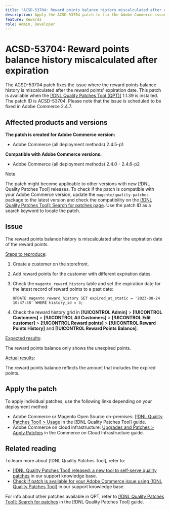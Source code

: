 ```yaml
---
title: "ACSD-53704: Reward points balance history miscalculated after expiration"
description: Apply the ACSD-53704 patch to fix the Adobe Commerce issue where the reward points balance history is miscalculated after the reward points' expiration date.
feature: Rewards
role: Admin, Developer
---
```

# ACSD-53704: Reward points balance history miscalculated after expiration

The ACSD-53704 patch fixes the issue where the reward points balance history is miscalculated after the reward points' expiration date. This patch is available when the [[!DNL Quality Patches Tool (QPT)]](/help/announcements/adobe-commerce-announcements/magento-quality-patches-released-new-tool-to-self-serve-quality-patches.md) 1.1.39 is installed. The patch ID is ACSD-53704. Please note that the issue is scheduled to be fixed in Adobe Commerce 2.4.7.

## Affected products and versions

**The patch is created for Adobe Commerce version:**

* Adobe Commerce (all deployment methods) 2.4.5-p1

**Compatible with Adobe Commerce versions:**

* Adobe Commerce (all deployment methods) 2.4.0 - 2.4.6-p2

>[!NOTE]
>
>The patch might become applicable to other versions with new [!DNL Quality Patches Tool] releases. To check if the patch is compatible with your Adobe Commerce version, update the `magento/quality-patches` package to the latest version and check the compatibility on the [[!DNL Quality Patches Tool]: Search for patches page](https://experienceleague.adobe.com/tools/commerce-quality-patches/index.html). Use the patch ID as a search keyword to locate the patch.

## Issue

The reward points balance history is miscalculated after the expiration date of the reward points.

<u>Steps to reproduce</u>:

1. Create a customer on the storefront.
1. Add reward points for the customer with different expiration dates.
1. Check the `magento_reward_history` table and set the expiration date for the latest record of reward points to a past date:

    ```
    UPDATE magento_reward_history SET expired_at_static = '2023-08-24 10:47:38' WHERE history_id = 3;
    ```

1. Check the reward history grid in **[!UICONTROL Admin]** > **[!UICONTROL Customers]** > **[!UICONTROL All Customers]** > **[!UICONTROL Edit customer]** > **[!UICONTROL Reward points]** > **[!UICONTROL Reward Points History]** and **[!UICONTROL Reward Points Balance]**.

<u>Expected results</u>:

The reward points balance only shows the unexpired points.

<u>Actual results</u>:

The reward points balance reflects the amount that includes the expired points.

## Apply the patch

To apply individual patches, use the following links depending on your deployment method:

* Adobe Commerce or Magento Open Source on-premises: [[!DNL Quality Patches Tool] > Usage](https://experienceleague.adobe.com/docs/commerce-operations/tools/quality-patches-tool/usage.html) in the [!DNL Quality Patches Tool] guide.
* Adobe Commerce on cloud infrastructure: [Upgrades and Patches > Apply Patches](https://experienceleague.adobe.com/docs/commerce-cloud-service/user-guide/develop/upgrade/apply-patches.html) in the Commerce on Cloud Infrastructure guide.

## Related reading

To learn more about [!DNL Quality Patches Tool], refer to:

* [[!DNL Quality Patches Tool] released: a new tool to self-serve quality patches](/help/announcements/adobe-commerce-announcements/magento-quality-patches-released-new-tool-to-self-serve-quality-patches.md) in our support knowledge base.
* [Check if patch is available for your Adobe Commerce issue using [!DNL Quality Patches Tool]](/help/support-tools/patches-available-in-qpt-tool/check-patch-for-magento-issue-with-magento-quality-patches.md) in our support knowledge base.

For info about other patches available in QPT, refer to [[!DNL Quality Patches Tool]: Search for patches](https://experienceleague.adobe.com/tools/commerce-quality-patches/index.html) in the [!DNL Quality Patches Tool] guide.
